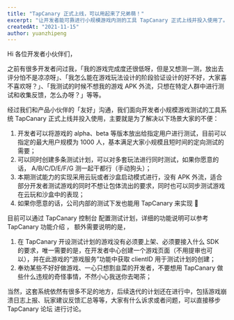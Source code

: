 ```yaml
---
title: "TapCanary 正式上线，可以用起来了兄弟萌！"
excerpt: "让开发者能可靠进行小规模游戏内测的工具 TapCanary 正式上线并投入使用了。"
createdAt: "2021-11-15"
author: yuanzhipeng
---
```


Hi 各位开发者小伙伴们，

之前有很多开发者问过我，「我的游戏完成度还很低呀，但是又想测一测，放出去评分怕不是凉凉呀」、「我怎么能在游戏玩法设计的阶段验证设计的好不好，大家喜不喜欢呀？」、「我测试的时候不想我的游戏 APK 外流，只想在特定人群中进行测试和收集反馈，怎么办呀？」等等。

经过我们和产品小伙伴的「友好」沟通，我们面向开发者小规模游戏测试的工具系统 TapCanary 正式上线并投入使用，主要就是为了解决以下场景大家的不便：

1. 开发者可以将游戏的 alpha、beta 等版本放出给指定用户进行测试，目前可以指定的最大用户规模为 1000 人，基本满足大家小规模且短时间的定向测试的需要；
2. 可以同时创建多条测试计划，可以对多套玩法进行同时测试，如果你愿意的话， A/B/C/D/E/F/G 测一起干都行（手动狗头）；
3. 本期测试能力的实现采用云玩或者沙盒启动模式进行，没有 APK 外流，适合部分开发者测试游戏的同时不想让包体流出的要求，同时也可以同步测试游戏在云玩和沙盒中的表现；
4. 如果你愿意的话，公司内部的测试下发也能用 TapCanary 来实现 🤔

目前可以通过 TapCanary 控制台 配置测试计划，详细的功能说明可以参考 TapCanary 功能介绍 ，
额外需要说明的是，

1. 在 TapCanary 开设测试计划的游戏没有必须要上架、必须要接入什么 SDK 的要求，唯一需要的是，在开发者中心创建一个游戏页面（不用提审也可以），并在此游戏的“游戏服务”功能中获取 clientID 用于测试计划的创建；
2. 奉劝某些不好好做游戏、一心只想割韭菜的开发者，不要想用 TapCanary 做些什么违规的奇怪事情，不然小心我送你去喝茶；

当然，这套系统依然有很多不足的地方，后续迭代的计划还在进行中，包括游戏崩溃日志上报、玩家建议反馈汇总等等，大家有什么诉求或者问题，可以直接移步 TapCanary 论坛 进行讨论。
